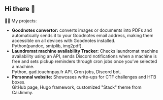 ## Hi there 👋

👩‍💻 My projects:
  * **Goodnotes convertor:** converts images or documents into PDFs and automatically sends it to your Goodnotes email address, making them accessible on all devices with Goodnotes installed.\
    Python(pandoc, smtplib, img2pdf).
  * **Laundromat machine availability Tracker:** Checks laundromat machine availability using an API, sends Discord notifications when a machine is free and sets pickup reminders through cron jobs once you’ve selected a machine.\
    Python, gad.touchnpay.fr API, Cron jobs, Discord bot.
  * **Personnal website:** Showcases write-ups for CTF challenges and HTB boxes.\
    GitHub page, Hugo framework, customized "Stack" theme from CaiJimmy.
